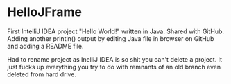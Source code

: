 # HelloJFrame
First IntelliJ IDEA project "Hello World!" written in Java.
Shared with GitHub.
Adding another println() output by editing Java file in browser on GitHub and adding a README file.

Had to rename project as InelliJ IDEA is so shit you can't delete a project. It just fucks up everything you try to do with remnants of an old branch even deleted from hard drive.

